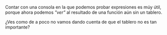 Contar con una consola en la que podemos probar expresiones es múy útil, porque ahora podemos _"ver"_ al resultado de una función aún sin un tablero.  

¿Ves como de a poco no vamos dando cuenta de que el tablero no es tan importante?